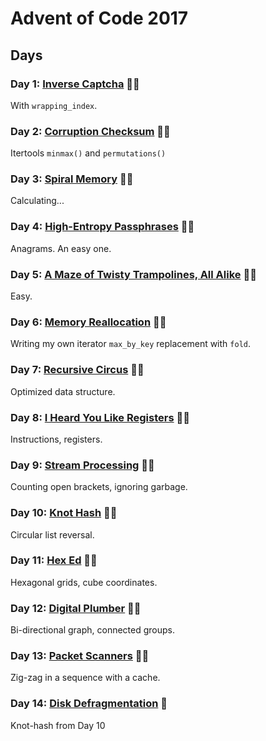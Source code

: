 # Advent of Code 2017


## Days

### Day 1: [Inverse Captcha](day01/README.md) 🌟🌟

With `wrapping_index`.

### Day 2: [Corruption Checksum](day02/README.md) 🌟🌟

Itertools `minmax()` and `permutations()`

### Day 3: [Spiral Memory](day03/README.md) 🌟🌟

Calculating...

### Day 4: [High-Entropy Passphrases](day04/README.md) 🌟🌟

Anagrams. An easy one.

### Day 5: [A Maze of Twisty Trampolines, All Alike](day05/README.md) 🌟🌟

Easy.

### Day 6: [Memory Reallocation](day06/README.md) 🌟🌟

Writing my own iterator `max_by_key` replacement with `fold`.

### Day 7: [Recursive Circus](day07/README.md) 🌟🌟

Optimized data structure.

### Day 8: [I Heard You Like Registers](day08/README.md) 🌟🌟

Instructions, registers.

### Day 9: [Stream Processing](day09/README.md) 🌟🌟

Counting open brackets, ignoring garbage.

### Day 10: [Knot Hash](day10/README.md) 🌟🌟

Circular list reversal.

### Day 11: [Hex Ed](day11/README.md) 🌟🌟

Hexagonal grids, cube coordinates.

### Day 12: [Digital Plumber](day12/README.md) 🌟🌟

Bi-directional graph, connected groups.

### Day 13: [Packet Scanners](day13/README.md) 🌟🌟

Zig-zag in a sequence with a cache.

### Day 14: [Disk Defragmentation](day14/README.md) 🌟

Knot-hash from Day 10